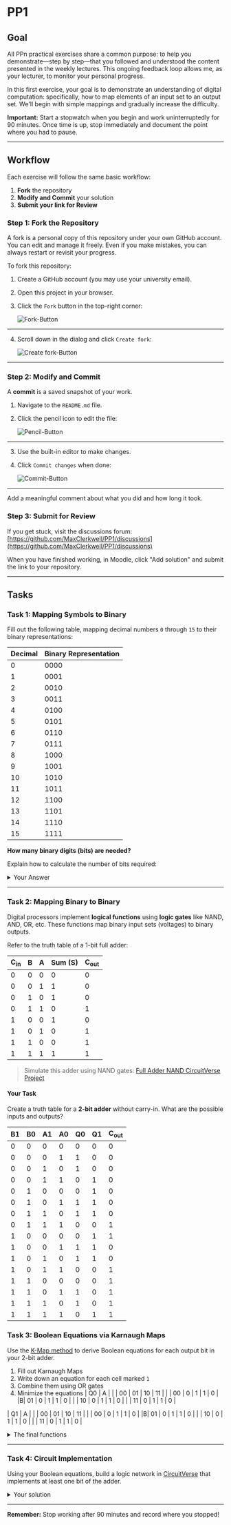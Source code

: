 # PP1

## Goal
All PPn practical exercises share a common purpose: to help you demonstrate—step by step—that you followed and understood the content presented in the weekly lectures. This ongoing feedback loop allows me, as your lecturer, to monitor your personal progress.

In this first exercise, your goal is to demonstrate an understanding of digital computation: specifically, how to map elements of an input set to an output set. We'll begin with simple mappings and gradually increase the difficulty.

**Important:** Start a stopwatch when you begin and work uninterruptedly for 90 minutes. Once time is up, stop immediately and document the point where you had to pause.

---

## Workflow
Each exercise will follow the same basic workflow:

1. **Fork** the repository
2. **Modify and Commit** your solution
3. **Submit your link for Review**

### Step 1: Fork the Repository
A fork is a personal copy of this repository under your own GitHub account. You can edit and manage it freely. Even if you make mistakes, you can always restart or revisit your progress.

To fork this repository:

1. Create a GitHub account (you may use your university email).
2. Open this project in your browser.
3. Click the `Fork` button in the top-right corner:

   ![Fork-Button](./assets/fork.png)

---

4. Scroll down in the dialog and click `Create fork`:

   ![Create fork-Button](./assets/create_fork.png)

---

### Step 2: Modify and Commit
A **commit** is a saved snapshot of your work.

1. Navigate to the `README.md` file.
2. Click the pencil icon to edit the file:

   ![Pencil-Button](./assets/pencil.png)

---

3. Use the built-in editor to make changes.
4. Click `Commit changes` when done:

   ![Commit-Button](./assets/commit_button.png)

---

Add a meaningful comment about what you did and how long it took.

### Step 3: Submit for Review
If you get stuck, visit the discussions forum:
[https://github.com/MaxClerkwell/PP1/discussions](https://github.com/MaxClerkwell/PP1/discussions)

When you have finished working, in Moodle, click "Add solution" and submit the link to your repository.

---

## Tasks

### Task 1: Mapping Symbols to Binary
Fill out the following table, mapping decimal numbers `0` through `15` to their binary representations:

| Decimal | Binary Representation |
|---------|------------------------|
| 0       | 0000                   |
| 1       | 0001                   |
| 2       | 0010                   |
| 3       | 0011                   |
| 4       | 0100                   |
| 5       | 0101                   |
| 6       | 0110                   |
| 7       | 0111                   |
| 8       | 1000                   |
| 9       | 1001                   |
| 10      | 1010                   |
| 11      | 1011                   |
| 12      | 1100                   |
| 13      | 1101                   |
| 14      | 1110                   |
| 15      | 1111                   |

**How many binary digits (bits) are needed?**

Explain how to calculate the number of bits required:
<details>
<summary>Your Answer</summary>
Erase this text and write your answer here!
</details>

---

### Task 2: Mapping Binary to Binary
Digital processors implement **logical functions** using **logic gates** like NAND, AND, OR, etc.
These functions map binary input sets (voltages) to binary outputs.

Refer to the truth table of a 1-bit full adder:

| C<sub>in</sub> | B | A | Sum (S) | C<sub>out</sub> |
|----------------|---|---|---------|-----------------|
| 0              | 0 | 0 | 0       | 0               |
| 0              | 0 | 1 | 1       | 0               |
| 0              | 1 | 0 | 1       | 0               |
| 0              | 1 | 1 | 0       | 1               |
| 1              | 0 | 0 | 1       | 0               |
| 1              | 0 | 1 | 0       | 1               |
| 1              | 1 | 0 | 0       | 1               |
| 1              | 1 | 1 | 1       | 1               |

> Simulate this adder using NAND gates:
[Full Adder NAND CircuitVerse Project](https://circuitverse.org/users/305021/projects/full-adder-nand-990621f6-993b-4676-a1b5-2a31aae451ce)

#### Your Task
Create a truth table for a **2-bit adder** without carry-in. What are the possible inputs and outputs?

| B1 | B0 | A1 | A0 | Q0 | Q1 | C<sub>out</sub> |
|----|----|----|----|----|----|-----------------|
| 0  | 0  | 0  | 0  | 0  | 0  |     0           |
| 0  | 0  | 0  | 1  | 1  | 0  |     0           |
| 0  | 0  | 1  | 0  | 1  | 0  |     0           |
| 0  | 0  | 1  | 1  | 0  | 1  |     0           |
| 0  | 1  | 0  | 0  | 0  | 1  |     0           |
| 0  | 1  | 0  | 1  | 1  | 1  |     0           |
| 0  | 1  | 1  | 0  | 1  | 1  |     0           |
| 0  | 1  | 1  | 1  | 0  | 0  |     1           |
| 1  | 0  | 0  | 0  | 0  | 1  |     1           |
| 1  | 0  | 0  | 1  | 1  | 1  |     0           |
| 1  | 0  | 1  | 0  | 1  | 1  |     0           |
| 1  | 0  | 1  | 1  | 0  | 0  |     1           |
| 1  | 1  | 0  | 0  | 0  | 0  |     1           |
| 1  | 1  | 0  | 1  | 1  | 0  |     1           |
| 1  | 1  | 1  | 0  | 1  | 0  |     1           |
| 1  | 1  | 1  | 1  | 0  | 1  |     1           |
### Task 3: Boolean Equations via Karnaugh Maps
Use the [K-Map method](https://github.com/STEMgraph/4b957490-badf-4264-b9f2-1b5aa370f36e) to derive Boolean equations for each output bit in your 2-bit adder.

1. Fill out Karnaugh Maps
2. Write down an equation for each cell marked `1`
3. Combine them using OR gates
4. Minimize the equations
| Q0   |         A         |
|      | 00 | 01 | 10 | 11 |
| | 00 | 0  | 1  | 1  | 0  |
|B| 01 | 0  | 1  | 1  | 0  |
| | 10 | 0  | 1  | 1  | 0  | 
| | 11 | 0  | 1  | 1  | 0  |

| Q1   |         A         |
|      | 00 | 01 | 10 | 11 |
| | 00 | 0  | 1  | 1  | 0  |
|B| 01 | 0  | 1  | 1  | 0  |
| | 10 | 0  | 1  | 1  | 0  | 
| | 11 | 0  | 1  | 1  | 0  |
<details>
<summary>The final functions</summary>

Q<sub>0</sub> = Karnaugh Maps | A0 | B0  B1 | A1

Q<sub>1</sub> = .......

C<sub>out</sub> = .......

</details>

---

### Task 4: Circuit Implementation
Using your Boolean equations, build a logic network in [CircuitVerse](https://circuitverse.org) that implements at least one bit of the adder.

<details>
<summary>Your solution</summary>
A share link to your solution goes here: <a href=".................">Link!</a>
</details>

---

**Remember:** Stop working after 90 minutes and record where you stopped!

